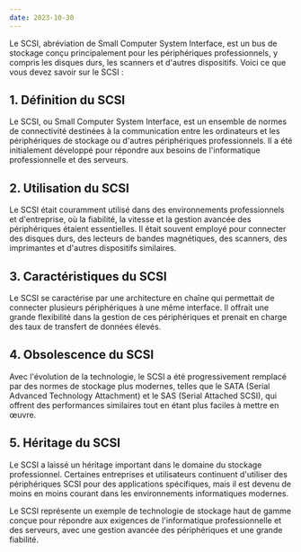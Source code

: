 ```yaml
---
date: 2023-10-30
---
```


Le SCSI, abréviation de Small Computer System Interface, est un bus de stockage conçu principalement pour les périphériques professionnels, y compris les disques durs, les scanners et d'autres dispositifs. Voici ce que vous devez savoir sur le SCSI :

## **1. Définition du SCSI**

Le SCSI, ou Small Computer System Interface, est un ensemble de normes de connectivité destinées à la communication entre les ordinateurs et les périphériques de stockage ou d'autres périphériques professionnels. Il a été initialement développé pour répondre aux besoins de l'informatique professionnelle et des serveurs.

## **2. Utilisation du SCSI**

Le SCSI était couramment utilisé dans des environnements professionnels et d'entreprise, où la fiabilité, la vitesse et la gestion avancée des périphériques étaient essentielles. Il était souvent employé pour connecter des disques durs, des lecteurs de bandes magnétiques, des scanners, des imprimantes et d'autres dispositifs similaires.

## **3. Caractéristiques du SCSI**

Le SCSI se caractérise par une architecture en chaîne qui permettait de connecter plusieurs périphériques à une même interface. Il offrait une grande flexibilité dans la gestion de ces périphériques et prenait en charge des taux de transfert de données élevés.

## **4. Obsolescence du SCSI**

Avec l'évolution de la technologie, le SCSI a été progressivement remplacé par des normes de stockage plus modernes, telles que le SATA (Serial Advanced Technology Attachment) et le SAS (Serial Attached SCSI), qui offrent des performances similaires tout en étant plus faciles à mettre en œuvre.

## **5. Héritage du SCSI**

Le SCSI a laissé un héritage important dans le domaine du stockage professionnel. Certaines entreprises et utilisateurs continuent d'utiliser des périphériques SCSI pour des applications spécifiques, mais il est devenu de moins en moins courant dans les environnements informatiques modernes.

Le SCSI représente un exemple de technologie de stockage haut de gamme conçue pour répondre aux exigences de l'informatique professionnelle et des serveurs, avec une gestion avancée des périphériques et une grande fiabilité.
